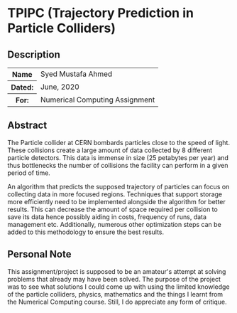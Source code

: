 # TPIPC (Trajectory Prediction in Particle Colliders)
## Description
<table>
  <tr>
    <th>Name</th>
    <td>Syed Mustafa Ahmed</td>
  </tr>
  <tr>
    <th>Dated:</th>
    <td>June, 2020</td>
  </tr>
  <tr>
    <th>For:</th>
    <td>Numerical Computing Assignment</td>
  </tr>
</table>

## Abstract
The Particle collider at CERN bombards particles close to the speed of light. These collisions create a large amount of data collected by 8 different particle detectors. This data is immense in size (25 petabytes per year) and thus bottlenecks the number of collisions the facility can perform in a given period of time.

An algorithm that predicts the supposed trajectory of particles can focus on collecting data in more focused regions. Techniques that support storage more efficiently need to be implemented alongside the algorithm for better results. This can decrease the amount of space required per collision to save its data hence possibly aiding in costs, frequency of runs, data management etc. Additionally, numerous other optimization steps can be added to this methodology to ensure the best results.

## Personal Note
This assignment/project is supposed to be an amateur's attempt at solving problems that already may have been solved. The purpose of the project was to see what solutions I could come up with using the limited knowledge of the particle colliders, physics, mathematics and the things I learnt from the Numerical Computing course. Still, I do appreciate any form of critique.
